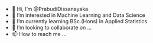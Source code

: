 - 👋 Hi, I’m @PrabudiDissanayaka
- 👀 I’m interested in Machine Learning and Data Science
- 🌱 I’m currently learning BSc.(Hons) in Applied Statistics
- 💞️ I’m looking to collaborate on ...
- 📫 How to reach me ...


<!---
PrabudiDissanayaka/PrabudiDissanayaka is a ✨ special ✨ repository because its `README.md` (this file) appears on your GitHub profile.
You can click the Preview link to take a look at your changes.
--->
